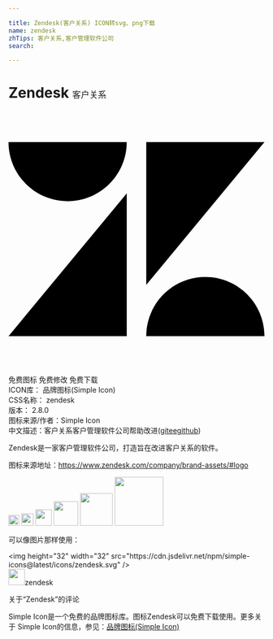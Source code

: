 ```yaml
---

title: Zendesk(客户关系) ICON转svg、png下载
name: zendesk
zhTips: 客户关系,客户管理软件公司
search: 

---
```


# Zendesk  <small style="font-size: 60%;font-weight: 100">客户关系</small>

<div id="svg" class="svg-wrap">
<svg role="img" viewBox="0 0 24 24" xmlns="http://www.w3.org/2000/svg"><title>Zendesk icon</title><path d="M11.085 21.095H0L11.085 7.712v13.383zm12.915 0H12.915c0-3.063 2.479-5.543 5.543-5.543 3.063 0 5.542 2.482 5.542 5.543zm-11.085-4.804V2.905H24L12.915 16.291zm-1.83-13.386c0 3.061-2.481 5.544-5.543 5.544C2.482 8.449 0 5.968 0 2.907h11.085v-.002z"/></svg>
</div>
<detail full-name='zendesk'></detail>

<div class="detail-page">
<p>
<span><span class="badge-success badge">免费图标</span> <span class="badge-success badge">免费修改</span>  <span class="badge-success badge">免费下载</span> </span>
<br/>
<span>
ICON库：
<span class="badge-secondary badge">品牌图标(Simple Icon)</span> 
</span>
<br/>
<span>
CSS名称：
<span class="badge-secondary badge">zendesk</span> 
</span>

<br/>
<span>
版本：
<span class="badge-secondary badge">2.8.0</span> 
</span>
<br/>
<span>图标来源/作者：<span class="badge-light badge">Simple Icon</span></span> 
<br/>
<span class="zh-detail">中文描述：<span class="badge-primary badge">客户关系</span><span class="badge-primary badge">客户管理软件公司</span><span class="help-link"><span>帮助改进</span>(<a href="https://gitee.com/liuwave/icon-helper/edit/master/json/brands/zendesk.json" target="_blank" rel="noopener noreferrer">gitee</a><a href="https://github.com/liuwave/icon-helper/edit/master/json/brands/zendesk.json" target="_blank" rel="noopener noreferrer">github</a></span>)</span><br/>
</p>
</div><div class="description description alert alert-light"><p>Zendesk是一家客户管理软件公司，打造旨在改进客户关系的软件。</p><p>图标来源地址：<a href="https://www.zendesk.com/company/brand-assets/#logo" target="_blank" rel="noopener noreferrer">https://www.zendesk.com/company/brand-assets/#logo</a></p></div>
<div class="alert alert-dark">
<img height="21" width="21" src="https://cdn.jsdelivr.net/npm/simple-icons@latest/icons/zendesk.svg" />
<img height="24" width="24" src="https://cdn.jsdelivr.net/npm/simple-icons@latest/icons/zendesk.svg" />
<img height="32" width="32" src="https://cdn.jsdelivr.net/npm/simple-icons@latest/icons/zendesk.svg" />
<img height="48" width="48" src="https://cdn.jsdelivr.net/npm/simple-icons@latest/icons/zendesk.svg" />
<img height="64" width="64" src="https://cdn.jsdelivr.net/npm/simple-icons@latest/icons/zendesk.svg" />
<img height="96" width="96" src="https://cdn.jsdelivr.net/npm/simple-icons@latest/icons/zendesk.svg" />

</div>
<div>
  <p>可以像图片那样使用：    
  </p>
  <div class="alert alert-primary" style="font-size: 14px">
    &lt;img height="32" width="32" src="https://cdn.jsdelivr.net/npm/simple-icons@latest/icons/zendesk.svg" /&gt;
    <copy-btn content='<img height="32" width="32" src="https://cdn.jsdelivr.net/npm/simple-icons@latest/icons/zendesk.svg" />'></copy-btn>
  </div>
  <div class="alert alert-secondary">
    <img height="32" width="32" src="https://cdn.jsdelivr.net/npm/simple-icons@latest/icons/zendesk.svg" />zendesk
    <copy-btn content="zendesk" btn-title="复制图标名称"></copy-btn>
  </div>
</div>

<Vssue title="关于“Zendesk”的评论" >关于“Zendesk”的评论</Vssue>


<div><p>Simple Icon是一个免费的品牌图标库。图标Zendesk可以免费下载使用。更多关于  Simple Icon的信息，参见：<a target="_blank" href="https://iconhelper.cn/brands.html">品牌图标(Simple Icon)</a>
</p></div>
